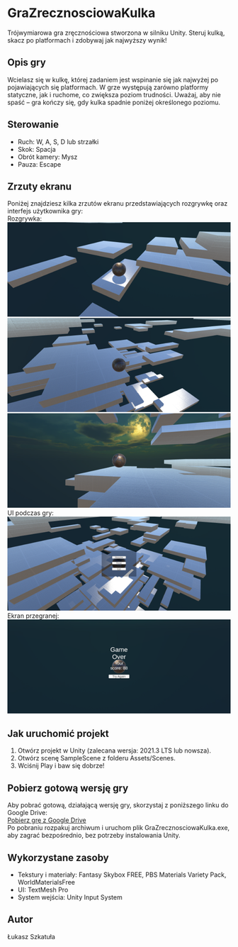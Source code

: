 # GraZrecznosciowaKulka
Trójwymiarowa gra zręcznościowa stworzona w silniku Unity. Steruj kulką, skacz po platformach i zdobywaj jak najwyższy wynik!
## Opis gry
Wcielasz się w kulkę, której zadaniem jest wspinanie się jak najwyżej po pojawiających się platformach. W grze występują zarówno platformy statyczne, jak i ruchome, co zwiększa poziom trudności. Uważaj, aby nie spaść – gra kończy się, gdy kulka spadnie poniżej określonego poziomu.
## Sterowanie
- Ruch: W, A, S, D lub strzałki
- Skok: Spacja
- Obrót kamery: Mysz
- Pauza: Escape
## Zrzuty ekranu
Poniżej znajdziesz kilka zrzutów ekranu przedstawiających rozgrywkę oraz interfejs użytkownika gry:<br>
Rozgrywka:<br>
![Rozgrywka_img1](Images/img1.png)
![Rozgrywka_img2](Images/img2.png)
![Rozgrywka_img3](Images/img3.png)
UI podczas gry:<br>
![UI_podczas_gry](Images/img4.png)
Ekran przegranej:<br>
![Ekran_przegranej](Images/img5.png)
## Jak uruchomić projekt
1. Otwórz projekt w Unity (zalecana wersja: 2021.3 LTS lub nowsza).
2. Otwórz scenę SampleScene z folderu Assets/Scenes.
3. Wciśnij Play i baw się dobrze!
## Pobierz gotową wersję gry
Aby pobrać gotową, działającą wersję gry, skorzystaj z poniższego linku do Google Drive:<br>
[Pobierz grę z Google Drive](https://drive.google.com/drive/folders/1AhI8i2iYmFg_rvfx5X-3g05eXTUUcU_U?usp=sharing)<br>
Po pobraniu rozpakuj archiwum i uruchom plik GraZrecznosciowaKulka.exe, aby zagrać bezpośrednio, bez potrzeby instalowania Unity.
## Wykorzystane zasoby
- Tekstury i materiały: Fantasy Skybox FREE, PBS Materials Variety Pack, WorldMaterialsFree
- UI: TextMesh Pro
- System wejścia: Unity Input System
## Autor
Łukasz Szkatuła
